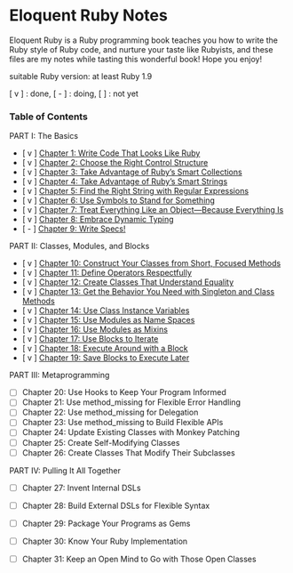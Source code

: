 # Eloquent Ruby Notes

Eloquent Ruby is a Ruby programming book teaches you how to write the Ruby style of Ruby code, and nurture your taste like Rubyists, and these files are my notes while tasting this wonderful book! Hope you enjoy!

suitable Ruby version: at least Ruby 1.9

[ v ] : done, [ - ] : doing, [  ] : not yet
 

### Table of Contents

PART I: The Basics

- [ v ] [Chapter 1: Write Code That Looks Like Ruby](ch1.md)
- [ v ] [Chapter 2: Choose the Right Control Structure](ch2.md)
- [ v ] [Chapter 3: Take Advantage of Ruby’s Smart Collections](ch3.md)
- [ v ] [Chapter 4: Take Advantage of Ruby’s Smart Strings](ch4.md)
- [ v ] [Chapter 5: Find the Right String with Regular Expressions](ch5.md)
- [ v ] [Chapter 6: Use Symbols to Stand for Something](ch6.md)
- [ v ] [Chapter 7: Treat Everything Like an Object—Because Everything Is](ch7.md)
- [ v ] [Chapter 8: Embrace Dynamic Typing](ch8.md)
- [ - ] [Chapter 9: Write Specs!](ch9.md)

PART II: Classes, Modules, and Blocks

- [ v ] [Chapter 10: Construct Your Classes from Short, Focused Methods](ch10.md)
- [ v ] [Chapter 11: Define Operators Respectfully](ch11.md)
- [ v ] [Chapter 12: Create Classes That Understand Equality](ch12.md)
- [ v ] [Chapter 13: Get the Behavior You Need with Singleton and Class Methods](ch13.md)
- [ v ] [Chapter 14: Use Class Instance Variables](ch14.md)
- [ v ] [Chapter 15: Use Modules as Name Spaces](ch15.md)
- [ v ] [Chapter 16: Use Modules as Mixins](ch16.md)
- [ v ] [Chapter 17: Use Blocks to Iterate](ch17.md)
- [ v ] [Chapter 18: Execute Around with a Block](ch18.md)
- [ v ] [Chapter 19: Save Blocks to Execute Later](ch19.md)

PART III: Metaprogramming

- [   ] Chapter 20: Use Hooks to Keep Your Program Informed
- [   ] Chapter 21: Use method_missing for Flexible Error Handling
- [   ] Chapter 22: Use method_missing for Delegation
- [   ] Chapter 23: Use method_missing to Build Flexible APIs
- [   ] Chapter 24: Update Existing Classes with Monkey Patching
- [   ] Chapter 25: Create Self-Modifying Classes
- [   ] Chapter 26: Create Classes That Modify Their Subclasses

PART IV: Pulling It All Together

- [   ] Chapter 27: Invent Internal DSLs
- [   ] Chapter 28: Build External DSLs for Flexible Syntax
- [   ] Chapter 29: Package Your Programs as Gems
- [   ] Chapter 30: Know Your Ruby Implementation
- [   ] Chapter 31: Keep an Open Mind to Go with Those Open Classes
	
